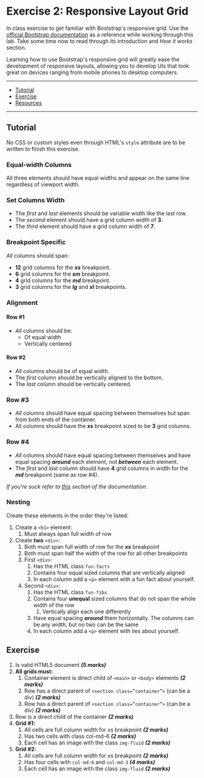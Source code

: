 # **Exercise 2:** Responsive Layout Grid

In class exercise to get familiar with Bootstrap's responsive grid. Use the [official Bootstrap documentation](https://getbootstrap.com/docs/4.2/layout/grid/) as a reference while working through this lab. Take some time now to read through its introduction and _How it works_ section.

Learning how to use Bootstrap's responsive grid will greatly ease the development of responsive layouts, allowing you to develop UIs that look great on devices ranging from mobile phones to desktop computers.


***
- [Tutorial](#tutorial)
- [Exercise](#exercise)
- [Resources](#resources)
***




## Tutorial

No CSS or custom styles even through HTML's `style` attribute are to be written to finish this exercise.


### Equal-width Columns

All three elements should have equal widths and appear on the same line regardless of viewport width.


### Set Columns Width

- The _first_ and _last_ elements should be variable width like the last row.
- The _second_ element should have a grid column width of **3**.
- The _third_ element should have a grid column width of **7**.


### Breakpoint Specific

_All_ columns should span:

- **12** grid columns for the ***xs*** breakpoint.
- **6** grid columns for the ***sm*** breakpoint.
- **4** grid columns for the ***md*** breakpoint.
- **3** grid columns for the ***lg*** and ***xl*** breakpoints.


### Alignment

#### Row #1
- _All_ columns should be:
	- Of equal width
	- Vertically centered

#### Row #2
- _All_ columns should be of equal width.
- The _first_ column should be vertically aligned to the bottom.
- The _last_ column should be vertically centered.

### Row #3
- _All_ columns should have equal spacing between themselves but span from both ends of the container.
- All columns should have the ***xs*** breakpoint sized to be **3** grid columns.

### Row #4
- _All_ columns should have equal spacing between themselves and have equal spacing ***around*** each element, not ***between*** each element.
- The _first_ and _last_ column should have **4** grid columns in width for the ***md*** breakpoint (same as row #4).

_If you're suck refer to [this](https://getbootstrap.com/docs/4.2/layout/grid/#alignment) section of the documentation._


### Nesting

Create these elements in the order they're listed.

1. Create a `<h1>` element:
	1. Must always span full width of row
1. Create **two** `<div>`:
	1. Both must span full width of row for the ***xs*** breakpoint
	1. Both must span half the width of the row for all other breakpoints
	1. First `<div>`:
		1. Has the HTML class `fun-facts`
		1. Contains four equal sized columns that are vertically aligned
		1. In each column add a `<p>` element with a fun fact about yourself.
	1. Second `<div>`:
		1. Has the HTML class `fun-fibs`
		1. Contains four **unequal** sized columns that do not span the whole width of the row
			1. Vertically align each one differently
		1. Have equal spacing ***around*** them horizontally. The columns can be any width, but no two can be the same
		1. In each column add a `<p>` element with lies about yourself.




## Exercise

1. Is valid HTML5 document ***(5 marks)***
1. **All grids must:**
	1. Container element is direct child of `<main>` or `<body>` elements ***(2 marks)***
	1. Row has a direct parent of `<section class=”container”>` (can be a div) ***(2 marks)***
	1. Row has a direct parent of `<section class=”container”>` (can be a div) ***(2 marks)***
1. Row is a direct child of the container ***(2 marks)***
1. **Grid #1:**
	1. All cells are full column width for _xs_ breakpoint ***(2 marks)***
	1. Has two cells with class col-md-6 ***(2 marks)***
	1. Each cell has an image with the class `img-fluid` ***(2 marks)***
1. **Grid #2:**
	1. All cells are full column width for _xs_ breakpoint ***(2 marks)***
	1. Has four cells with `col-md-6` and `col-md-3` ***(4 marks)***
	1. Each cell has an image with the class `img-fluid` ***(2 marks)***

